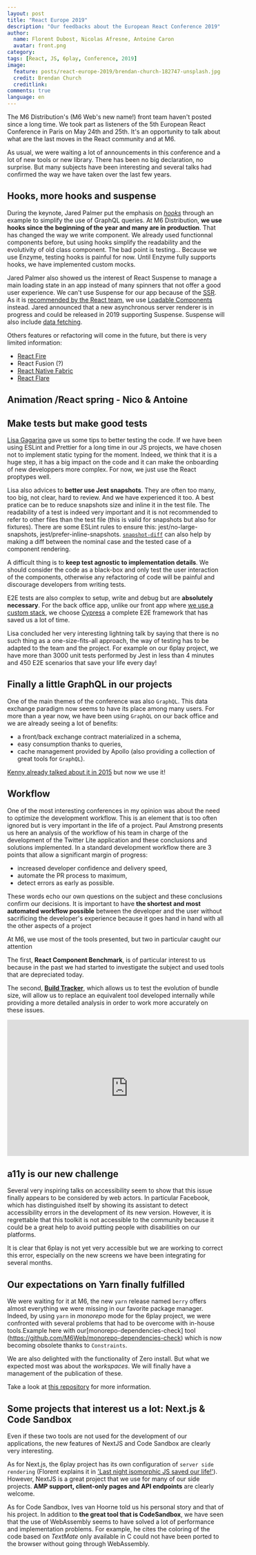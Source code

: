 ```yaml
---
layout: post
title: "React Europe 2019"
description: "Our feedbacks about the European React Conference 2019"
author:
  name: Florent Dubost, Nicolas Afresne, Antoine Caron
  avatar: front.png
category:
tags: [React, JS, 6play, Conference, 2019]
image:
  feature: posts/react-europe-2019/brendan-church-182747-unsplash.jpg
  credit: Brendan Church
  creditlink: 
comments: true
language: en
---
```


The M6 Distribution's (M6 Web's new name!) front team haven't posted since a long time. We took part as listeners of the 5th European React Conference in Paris on May 24th and 25th. It's an opportunity to talk about what are the last moves in the React community and at M6.

As usual, we were waiting a lot of announcements in this conference and a lot of new tools or new library. There has been no big declaration, no surprise. But many subjects have been interesting and several talks had confirmed the way we have taken over the last few years. 

## Hooks, more hooks and suspense

During the keynote, Jared Palmer put the emphasis on _[hooks](https://reactjs.org/docs/hooks-overview.html)_ through an example to simplify the use of GraphQL queries. At M6 Distribution, **we use hooks since the beginning of the year and many are in production**. That has changed the way we write component. We already used functionnal components before, but using hooks simplify the readability and the evolutivity of old class component. The bad point is testing... Because we use Enzyme, testing hooks is painful for now. Until Enzyme fully supports hooks, we have implemented custom mocks.

Jared Palmer also showed us the interest of React Suspense to manage a main loading state in an app instead of many spinners that not offer a good user experience. We can't use Suspense for our app because of the [SSR](https://tech.m6web.fr/spa-mode-isomorphism-js/). As it is [recommended by the React team](https://reactjs.org/docs/code-splitting.html#reactlazy), we use [Loadable Components](https://github.com/smooth-code/loadable-components) instead. Jared  announced that a new asynchronous server renderer is in progress and could be released in 2019 supporting Suspense. Suspense will also include [data fetching](https://reactjs.org/blog/2018/11/27/react-16-roadmap.html#react-16x-mid-2019-the-one-with-suspense-for-data-fetching).

Others features or refactoring will come in the future, but there is very limited information:
- [React Fire](https://github.com/facebook/react/issues/13525)
- React Fusion (?)
- [React Native Fabric](https://github.com/react-native-community/discussions-and-proposals/issues/4)
- [React Flare](https://github.com/facebook/react/issues/15257)

## Animation /React spring - Nico & Antoine

## Make tests but make good tests

[Lisa Gagarina](https://twitter.com/lisa_gagarina) gave us some tips to better testing the code. If we have been using ESLint and Prettier for a long time in our JS projects, we have chosen not to implement static typing for the moment. Indeed, we think that it is a huge step, it has a big impact on the code and it can make the onboarding of new developpers more complex. For now, we just use the React proptypes well.

Lisa also advices to **better use Jest snapshots**. They are often too many, too big, not clear, hard to review. And we have experienced it too. A best pratice can be to reduce snapshots size and inline it in the test file. The readability of a test is indeed very important and it is not recommended to refer to other files than the test file (this is valid for snapshots but also for fixtures). There are some ESLint rules to ensure this: jest/no-large-snapshots, jest/prefer-inline-snapshots. [`snapshot-diff`](https://github.com/jest-community/snapshot-diff) can also help by making a diff between the nominal case and the tested case of a component rendering.

A difficult thing is to **keep test agnostic to implementation details**. We should consider the code as a black-box and only test the user interaction of the components, otherwise any refactoring of code will be painful and discourage developers from writing tests.

E2E tests are also complex to setup, write and debug but are **absolutely necessary**. For the back office app, unlike our front app where [we use a custom stack](https://tech.m6web.fr/tests-fonctionnels-app-js/), we choose [Cypress](https://www.cypress.io/) a complete E2E framework that has saved us a lot of time.

Lisa concluded her very interesting lightning talk by saying that there is no such thing as a one-size-fits-all approach, the way of testing has to be adapted to the team and the project. For example on our 6play project, we have more than 3000 unit tests performed by Jest in less than 4 minutes and 450 E2E scenarios that save your life every day!

## Finally a little GraphQL in our projects

One of the main themes of the conference was also `GraphQL`. 
This data exchange paradigm now seems to have its place among many users.
For more than a year now, we have been using `GraphQL` on our back office and we are already seeing a lot of benefits:

- a front/back exchange contract materialized in a schema,
- easy consumption thanks to queries,
- cache management provided by Apollo (also providing a collection of great tools for `GraphQL`).

[Kenny already talked about it in 2015](https://tech.m6web.fr/immutablejs-relay-graphql-react-native/) but now we use it!

## Workflow

One of the most interesting conferences in my opinion was about the need to optimize the development workflow. This is an element that is too often ignored but is very important in the life of a project.  Paul Amstrong presents us here an analysis of the workflow of his team in charge of the development of the Twitter Lite application and these conclusions and solutions implemented. In a standard development workflow there are 3 points that allow a significant margin of progress:
- increased developer confidence and delivery speed,
- automate the PR process to maximum,
- detect errors as early as possible.

These words echo our own questions on the subject and these conclusions confirm our decisions. 
It is important to have **the shortest and most automated workflow possible** between the developer and the user without sacrificing the developer's experience because it goes hand in hand with all the other aspects of a project

At M6, we use most of the tools presented, but two in particular caught our attention

The first, **React Component Benchmark**, is of particular interest to us because in the past we had started to investigate the subject and used tools that are depreciated today.

The second, **[Build Tracker](https://buildtracker.dev/)**, which allows us to test the evolution of bundle size, will allow us to replace an equivalent tool developed internally while providing a more detailed analysis in order to work more accurately on these issues.

<iframe width="560" height="315" src="https://www.youtube-nocookie.com/embed/ikn_dBSski8" frameborder="0" allow="accelerometer; autoplay; encrypted-media; gyroscope; picture-in-picture" allowfullscreen></iframe>

## a11y is our new challenge

Several very inspiring talks on accessibility seem to show that this issue finally appears to be considered by web actors. In particular Facebook, which has distinguished itself by showing its assistant to detect accessibility errors in the development of its new version. However, it is regrettable that this toolkit is not accessible to the community because it could be a great help to avoid putting people with disabilities on our platforms.

It is clear that 6play is not yet very accessible but we are working to correct this error, especially on the new screens we have been integrating for several months. 

## Our expectations on Yarn finally fulfilled

We were waiting for it at M6, the new `yarn` release named `berry` offers almost everything we were missing in our favorite package manager.
Indeed, by using `yarn` in _monorepo_ mode for the 6play project, we were confronted with several problems that had to be overcome with in-house tools.Example here with our[monorepo-dependencies-check] tool (https://github.com/M6Web/monorepo-dependencies-check) which is now becoming obsolete thanks to `Constraints`.

We are also delighted with the functionality of Zero install. But what we expected most was about the _workspaces_. We will finally have a management of the publication of these.

Take a look at [this repository](https://github.com/yarnpkg/berry) for more information.

## Some projects that interest us a lot: Next.js & Code Sandbox

Even if these two tools are not used for the development of our applications, the new features of NextJS and Code Sandbox are clearly very interesting. 

As for Next.js, the 6play project has its own configuration of `server side rendering` (Florent explains it in ['Last night isomorphic JS saved our life!'](https://tech.m6web.fr/spa-mode-isomorphism-js/)). However, NextJS is a great project that we use for many of our side projects. **AMP support, client-only pages and API endpoints** are clearly welcome.

As for Code Sandbox, Ives van Hoorne told us his personal story and that of his project. In addition to **the great tool that is CodeSandbox**, we have seen that the use of WebAssembly seems to have solved a lot of performance and implementation problems. For example, he cites the coloring of the code based on _TextMate_ only available in C could not have been ported to the browser without going through WebAssembly.
